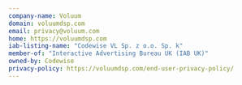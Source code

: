 ```yaml
---
company-name: Voluum
domain: voluumdsp.com
email: privacy@voluum.com
home: https://voluumdsp.com
iab-listing-name: "Codewise VL Sp. z o.o. Sp. k"
member-of: "Interactive Advertising Bureau UK (IAB UK)"
owned-by: Codewise
privacy-policy: https://voluumdsp.com/end-user-privacy-policy/
---
```





